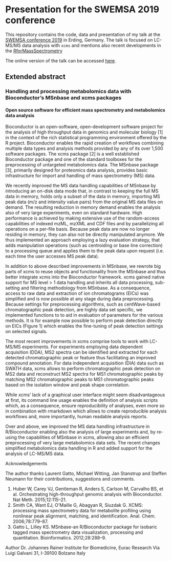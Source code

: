 # Presentation for the SWEMSA 2019 conference

This repository contains the code, data and presentation of my talk at the
[SWEMSA conference 2019](https://swemsa.eu) in Erding, Germany. The talk is
focused on LC-MS/MS data analysis with `xcms` and mentions also recent
developments in the [RforMassSpectrometry](https://rformassspectrometry.org)

The online version of the talk can be accessed
[here](https://jorainer.github.io/swemsa_2019/xcms-ms.html).



## Extended abstract

### Handling and processing metabolomics data with Bioconductor’s MSnbase and xcms packages

#### Open source software for efficient mass spectrometry and metabolomics data analysis


Bioconductor is an open-software, open-development software project for the
analysis of high throughput data in genomics and molecular biology [1] in the
context of the rich statistical programming environment offered by the R
project. Bioconductor enables the rapid creation of workflows combining multiple
data types and analysis methods provided by any of its over 1,500 software
packages. The xcms package [2] is a well established Bioconductor package and
one of the standard toolboxes for the preprocessing of untargeted metabolomics
data. The MSnbase package [3], primarily designed for proteomics data analysis,
provides basic infrastructure for import and handling of mass spectrometry (MS)
data.

We recently improved the MS data handling capabilities of MSnbase by introducing
an on-disk data mode that, in contrast to keeping the full MS data in memory,
holds only a subset of the data in memory, importing MS peak data (m/z and
intensity value pairs) from the original MS data files on demand. The resulting
reduction in memory demand enables the analysis also of very large experiments,
even on standard hardware. High performance is achieved by making extensive use
of the random-access capabilities of indexed mzML, mzXML and CDF files and by
parallelizing all operations on a per-file basis. Because peak data are now no
longer residing in memory, they can also not be directly manipulated anymore. We
thus implemented an approach employing a lazy evaluation strategy, that adds
manipulation operations (such as centroiding or base line correction) to a
processing queue and applies them to the peak data upon request (i.e. each time
the user accesses MS peak data).

In addition to above described improvements in MSnbase, we rewrote big parts of
xcms to reuse objects and functionality from the MSnbase and thus better
integrate xcms into the Bioconductor framework. xcms gained native support for
MS level > 1 data handling and inherits all data processing, sub-setting and
filtering methodology from MSnbase. As a consequence, access to raw data and
extraction of ion chromatograms (EICs) was simplified and is now possible at any
stage during data preprocessing. Because settings for preprocessing algorithms,
such as centWave-based chromatographic peak detection, are highly data set
specific, we implemented functions to to aid in evaluation of parameters for the
various methods. It is for example now possible to perform peak detection
directly on EICs (Figure 1) which enables the fine-tuning of peak detection
settings on selected signals.

The most recent improvements in xcms comprise tools to work with LC-MS/MS
experiments. For experiments employing data dependent acquisition (DDA), MS2
spectra can be identified and extracted for each detected chromatographic peak
or feature thus facilitating an improved compound annotation. For data
independent acquisition (DIA) data such as SWATH data, xcms allows to perform
chromatographic peak detection on MS2 data and reconstruct MS2 spectra for MS1
chromatographic peaks by matching MS2 chromatographic peaks to MS1
chromatographic peaks based on the isolation window and peak shape correlation.

While xcms’ lack of a graphical user interface might seem disadvantageous at
first, its command line usage enables the definition of analysis scripts which,
as a consequence, ensure reproducibility of analyses, even more so in
combination with rmarkdown which allows to create reproducible analysis
workflows and, more importantly, human readable analysis reports.

Over and above, we improved the MS data handling infrastructure in
R/Bioconductor enabling also the analysis of large experiments and, by re-using
the capabilities of MSnbase in xcms, allowing also an efficient preprocessing of
very large metabolomics data sets. The recent changes simplified metabolomics
data handling in R and added support for the analysis of LC-MS/MS data.


Acknowledgements

The author thanks Laurent Gatto, Michael Witting, Jan Stanstrup and Steffen
Neumann for their contributions, suggestions and comments.


1. Huber W, Carey VJ, Gentleman R, Anders S, Carlson M, Carvalho BS, et
   al. Orchestrating high-throughput genomic analysis with Bioconductor. Nat
   Meth. 2015;12:115–21.
2. Smith CA, Want EJ, O'Maille G, Abagyan R, Siuzdak G. XCMS: processing mass
   spectrometry data for metabolite profiling using nonlinear peak alignment,
   matching, and identification. Anal. Chem. 2006;78:779–87.
3. Gatto L, Lilley KS. MSnbase-an R/Bioconductor package for isobaric tagged
   mass spectrometry data visualization, processing and
   quantitation. Bioinformatics. 2012;28:288–9.

Author
Dr. Johannes Rainer
Institute for Biomedicine, Eurac Research
Via Luigi Galvani 31, I-39100 Bolzano Italy

 


